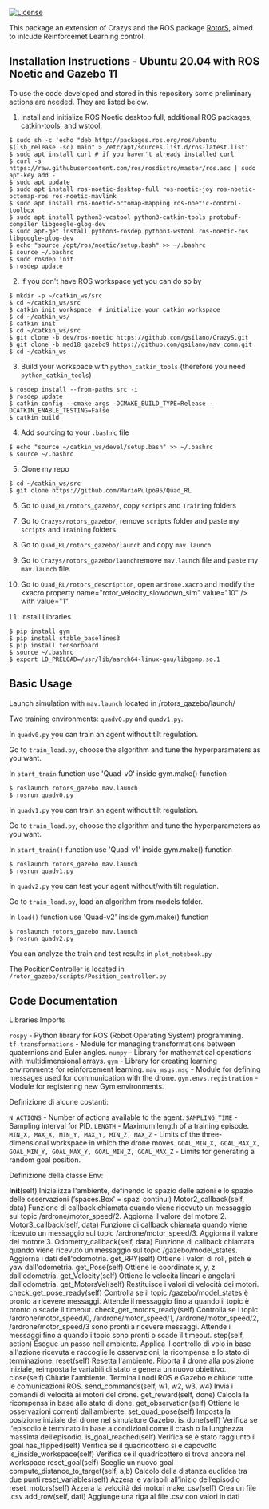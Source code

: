 [![License](https://img.shields.io/badge/License-Apache%202.0-blue.svg)](https://opensource.org/licenses/Apache-2.0)

This package an extension of Crazys and the ROS package [RotorS](https://github.com/ethz-asl/rotors_simulator), aimed to inlcude Reinforcemet Learning control.

Installation Instructions - Ubuntu 20.04 with ROS Noetic and Gazebo 11
-----------------------------------------------------------------------
To use the code developed and stored in this repository some preliminary actions are needed. They are listed below.

1. Install and initialize ROS Noetic desktop full, additional ROS packages, catkin-tools, and wstool:

```console
$ sudo sh -c 'echo "deb http://packages.ros.org/ros/ubuntu $(lsb_release -sc) main" > /etc/apt/sources.list.d/ros-latest.list'
$ sudo apt install curl # if you haven't already installed curl
$ curl -s https://raw.githubusercontent.com/ros/rosdistro/master/ros.asc | sudo apt-key add -
$ sudo apt update
$ sudo apt install ros-noetic-desktop-full ros-noetic-joy ros-noetic-octomap-ros ros-noetic-mavlink
$ sudo apt install ros-noetic-octomap-mapping ros-noetic-control-toolbox
$ sudo apt install python3-vcstool python3-catkin-tools protobuf-compiler libgoogle-glog-dev 
$ sudo apt-get install python3-rosdep python3-wstool ros-noetic-ros libgoogle-glog-dev
$ echo "source /opt/ros/noetic/setup.bash" >> ~/.bashrc
$ source ~/.bashrc
$ sudo rosdep init
$ rosdep update
```

2. If you don't have ROS workspace yet you can do so by

```console
$ mkdir -p ~/catkin_ws/src
$ cd ~/catkin_ws/src
$ catkin_init_workspace  # initialize your catkin workspace
$ cd ~/catkin_ws/
$ catkin init
$ cd ~/catkin_ws/src
$ git clone -b dev/ros-noetic https://github.com/gsilano/CrazyS.git
$ git clone -b med18_gazebo9 https://github.com/gsilano/mav_comm.git
$ cd ~/catkin_ws
```

3. Build your workspace with `python_catkin_tools` (therefore you need `python_catkin_tools`)

```console
$ rosdep install --from-paths src -i
$ rosdep update
$ catkin config --cmake-args -DCMAKE_BUILD_TYPE=Release -DCATKIN_ENABLE_TESTING=False
$ catkin build
```

4. Add sourcing to your `.bashrc` file

```console
$ echo "source ~/catkin_ws/devel/setup.bash" >> ~/.bashrc
$ source ~/.bashrc
```
5. Clone my repo
```console
$ cd ~/catkin_ws/src
$ git clone https://github.com/MarioPulpo95/Quad_RL
```
6. Go to `Quad_RL/rotors_gazebo/`, copy `scripts` and `Training` folders
7. Go to `Crazys/rotors_gazebo/`, remove `scripts` folder and paste my `scripts` and `Training` folders.
8. Go to `Quad_RL/rotors_gazebo/launch` and copy `mav.launch`
9. Go to `Crazys/rotors_gazebo/launch`remove `mav.launch` file and paste my `mav.launch` file.
10. Go to `Quad_RL/rotors_description`, open `ardrone.xacro` and modify the <xacro:property name="rotor_velocity_slowdown_sim" value="10" /> with value="1".

6. Install Libraries

```console
$ pip install gym
$ pip install stable_baselines3
$ pip install tensorboard
$ source ~/.bashrc
$ export LD_PRELOAD=/usr/lib/aarch64-linux-gnu/libgomp.so.1
```

Basic Usage
-----------
Launch simulation with `mav.launch` located in /rotors_gazebo/launch/

Two training environments: `quadv0.py` and `quadv1.py`.

In `quadv0.py` you can train an agent without tilt regulation.



Go to `train_load.py`, choose the algorithm and tune the hyperparameters as you want.

In `start_train` function use 'Quad-v0' inside gym.make() function 

```console
$ roslaunch rotors_gazebo mav.launch
$ rosrun quadv0.py
```
In `quadv1.py` you can train an agent without tilt regulation.

Go to `train_load.py`, choose the algorithm and tune the hyperparameters as you want.

In `start_train()` function use 'Quad-v1' inside gym.make() function 

```console
$ roslaunch rotors_gazebo mav.launch
$ rosrun quadv1.py
```
In `quadv2.py` you can test your agent without/with tilt regulation.

Go to `train_load.py`, load an algorithm from models folder.

In `load()` function use 'Quad-v2' inside gym.make() function 

```console
$ roslaunch rotors_gazebo mav.launch
$ rosrun quadv2.py
```
You can analyze the train and test results in `plot_notebook.py`

The PositionController is located in `/rotor_gazebo/scripts/Position_controller.py`

Code Documentation
------------------
Libraries Imports

`rospy` - Python library for ROS (Robot Operating System) programming.
`tf.transformations` - Module for managing transformations between quaternions and Euler angles.
`numpy` - Library for mathematical operations with multidimensional arrays.
`gym` - Library for creating learning environments for reinforcement learning.
`mav_msgs.msg` - Module for defining messages used for communication with the drone.
`gym.envs.registration` - Module for registering new Gym environments.

Definizione di alcune costanti:

`N_ACTIONS` - Number of actions available to the agent.
`SAMPLING_TIME` - Sampling interval for PID.
`LENGTH` -  Maximum length of a training episode.
`MIN_X, MAX_X, MIN_Y, MAX_Y, MIN_Z, MAX_Z` - Limits of the three-dimensional workspace in which the drone moves.
`GOAL_MIN_X, GOAL_MAX_X, GOAL_MIN_Y, GOAL_MAX_Y, GOAL_MIN_Z, GOAL_MAX_Z` -  Limits for generating a random goal position.

Definizione della classe Env:

__Init__(self) 
Inizializza l'ambiente, definendo lo spazio delle azioni e lo spazio delle osservazioni (‘spaces.Box’ = spazi continui)
Motor2_callback(self, data)
Funzione di callback chiamata quando viene ricevuto un messaggio sul topic /ardrone/motor_speed/2. Aggiorna il valore del motore 2.
Motor3_callback(self, data)
Funzione di callback chiamata quando viene ricevuto un messaggio sul topic /ardrone/motor_speed/3. Aggiorna il valore del motore 3.
Odometry_callback(self, data)
Funzione di callback chiamata quando viene ricevuto un messaggio sul topic /gazebo/model_states. Aggiorna i dati dell'odomotria.
get_RPY(self)
Ottiene i valori di roll, pitch e yaw dall'odometria.
get_Pose(self)
Ottiene le coordinate x, y, z dall'odometria.
get_Velocity(self)
Ottiene le velocità lineari e angolari dall'odometria.
get_MotorsVel(self)
Restituisce i valori di velocità dei motori.
check_get_pose_ready(self)
Controlla se il topic /gazebo/model_states è pronto a ricevere messaggi. Attende il messaggio fino a quando il topic è pronto o scade il timeout.
check_get_motors_ready(self)
Controlla se i topic /ardrone/motor_speed/0, /ardrone/motor_speed/1, /ardrone/motor_speed/2, /ardrone/motor_speed/3 sono pronti a ricevere messaggi. Attende i messaggi fino a quando i topic sono pronti o scade il timeout.
step(self, action)
Esegue un passo nell'ambiente. Applica il controllo di volo in base all'azione ricevuta e raccoglie le osservazioni, la ricompensa e lo stato di terminazione.
reset(self)
Resetta l'ambiente. Riporta il drone alla posizione iniziale, reimposta le variabili di stato e genera un nuovo obiettivo.
close(self)
Chiude l'ambiente. Termina i nodi ROS e Gazebo e chiude tutte le comunicazioni ROS.
send_commands(self, w1, w2, w3, w4)
Invia i comandi di velocità ai motori del drone.
get_reward(self, done)
Calcola la ricompensa in base allo stato di done.
get_observation(self)
Ottiene le osservazioni correnti dall’ambiente.
set_quad_pose(self)
Imposta la posizione iniziale del drone nel simulatore Gazebo.
is_done(self)
Verifica se l'episodio è terminato in base a condizioni come il crash o la lunghezza massima dell’episodio.
is_goal_reached(self)
Verifica se è stato raggiunto il goal
has_flipped(self)
Verifica se il quadricottero si è capovolto
is_inside_workspace(self)
Verifica se il quadricottero si trova ancora nel workspace
reset_goal(self)
Sceglie un nuovo goal
compute_distance_to_target(self, a,b)
Calcolo della distanza euclidea tra due punti
reset_variables(self)
Azzera le variabili all’inizio dell’episodio
reset_motors(self)
Azzera la velocità dei motori
make_csv(self)
Crea un file .csv
add_row(self, dati)
Aggiunge una riga al file .csv con valori in dati 
